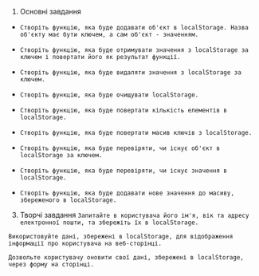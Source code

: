 1. Основні завдання
* `Створіть функцію, яка буде додавати об'єкт в localStorage. Назва об'єкту має бути ключем, а сам об'єкт - значенням.`

* `Створіть функцію, яка буде отримувати значення з localStorage за ключем і повертати його як результат функції.`

* `Створіть функцію, яка буде видаляти значення з localStorage за ключем.`

* `Створіть функцію, яка буде очищувати localStorage.`

* `Створіть функцію, яка буде повертати кількість елементів в localStorage.`

* `Створіть функцію, яка буде повертати масив ключів з localStorage.`

* `Створіть функцію, яка буде перевіряти, чи існує об'єкт в localStorage за ключем.`

* `Створіть функцію, яка буде перевіряти, чи існує значення в localStorage.`

* `Створіть функцію, яка буде додавати нове значення до масиву, збереженого в localStorage.`


3. Творчі завдання
`Запитайте в користувача його ім'я, вік та адресу електронної пошти, та збережіть їх в localStorage.`

`Використовуйте дані, збережені в localStorage, для відображення інформації про користувача на веб-сторінці.`

`Дозвольте користувачу оновити свої дані, збережені в localStorage, через форму на сторінці.`

